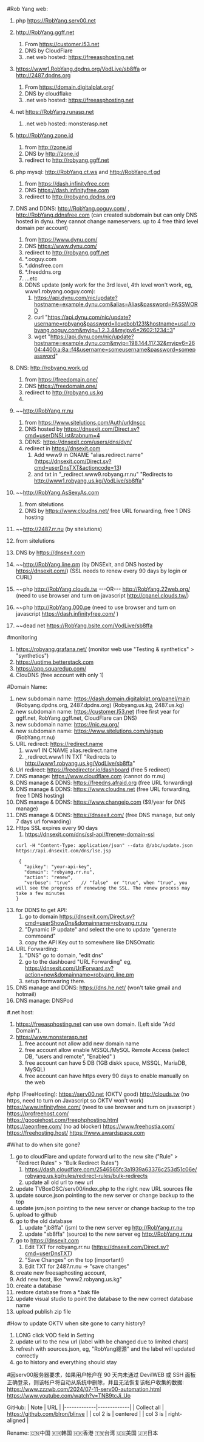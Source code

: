 #Rob Yang web:
1. php https://RobYang.serv00.net
2. http://RobYang.ggff.net
   1. From https://customer.l53.net 
   2. DNS by CloudFlare
   3. .net web hosted: https://freeasphosting.net 
3. https://www1.RobYang.dpdns.org/VodLive/sb8ffa or http://2487.dpdns.org
   1. From https://domain.digitalplat.org/
   2. DNS by cloudflake
   3. .net web hosted: https://freeasphosting.net 
4. net https://RobYang.runasp.net
   1. .net web hosted: monsterasp.net
5. http://RobYang.zone.id 
   1. from http://zone.id
   2. DNS by http://zone.id
   3. redirect to http://robyang.ggff.net
6. php mysql: http://RobYang.ct.ws and http://RobYang.rf.gd
   1. from https://dash.infinityfree.com
   2. DNS https://dash.infinityfree.com
   3. redirect to http://robyang.dpdns.org
7. DNS and DDNS: http://RobYang.ooguy.com/ , http://RobYang.ddnsfree.com (can created subdomain but can only DNS hosted in dynu. they cannot change nameservers. up to 4 free third level domain per account)
   1. from https://www.dynu.com/
   2. DNS https://www.dynu.com/
   3. redirect to http://robyang.ggff.net
   4. *.ooguy.com
   5. *.ddnsfree.com
   6. *.freeddns.org
   7. ...etc
   8. DDNS update (only work for the 3rd level, 4th level won't work, eg, www1.robyang.ooguy.com):
      1.  https://api.dynu.com/nic/update?hostname=example.dynu.com&alias=Alias&password=PASSWORD
      2.  curl "https://api.dynu.com/nic/update?username=robyang&password=Ilovebob123!&hostname=usa1.robyang.ooguy.com&myip=1.2.3.4&myipv6=2602:1234::3"
      3.  wget "https://api.dynu.com/nic/update?hostname=example.dynu.com&myip=198.144.117.32&myipv6=2604:4400:a:8a::f4&username=someusername&password=somepassword"
8. DNS: http://robyang.work.gd
   1. from https://freedomain.one/
   2. DNS https://freedomain.one/
   3. redirect to http://robyang.us.kg
   4. 


8. ~~http://RobYang.rr.nu
   1. from https://www.sitelutions.com/Auth/urldnscc
   2. DNS hosted by https://dnsexit.com/Direct.sv?cmd=userDNSList&tabnum=4
   3. DDNS: https://dnsexit.com/users/dns/dyn/
   4. redirect in https://dnsexit.com 
      1. Add www9 in CNAME  "alias.redirect.name" (https://dnsexit.com/Direct.sv?cmd=userDnsTXT&actioncode=13)
      2. and txt in "_redirect.www9.robyang.rr.nu" "Redirects to http://www1.robyang.us.kg/VodLive/sb8ffa"
9. ~~http://RobYang.AsSexyAs.com
   1.  from sitelutions
   2.  DNS by https://www.cloudns.net/ free URL forwarding, free 1 DNS hosting
10. ~~http://2487.rr.nu (by sitelutions)
   1.  from sitelutions
   2.  DNS by https://dnsexit.com
11. ~~http://RobYang.line.pm (by DNSExit, and DNS hosted by https://dnsexit.com/) (SSL needs to renew every 90 days by login or CURL) 
12. ~~php http://RobYang.clouds.tw ---OR--- http://RobYang.22web.org/  (need to use browser and turn on javascript http://cpanel.clouds.tw/)
13. ~~php http://RobYang.000.pe (need to use browser and turn on javascript https://dash.infinityfree.com/  )
14. ~~dead net https://RobYang.bsite.com/VodLive/sb8ffa


#monitoring 
1. https://robyang.grafana.net/ (monitor web use "Testing & synthetics" > "synthetics")
2. https://uptime.betterstack.com
3. https://app.squaredup.com/
4. ClouDNS (free account with only 1)


#Domain Name:
1. new subdomain name: https://dash.domain.digitalplat.org/panel/main (Robyang.dpdns.org, 2487.dpdns.org) (Robyang.us.kg, 2487.us.kg)
3. new subdomain name: https://customer.l53.net  (free first year for ggff.net, RobYang.ggff.net, CloudFlare can DNS)
4. new subdomain name: https://nic.eu.org/
5. new subdomain name: https://www.sitelutions.com/signup (RobYang.rr.nu)
6. URL redirect: https://redirect.name
   1. www1            IN  CNAME  alias.redirect.name
   2. _redirect.www1  IN  TXT    "Redirects to http://www1.robyang.us.kg/VodLive/sb8ffa" 
7. Url redirect: https://freedirector.io/dashboard  (free 5 redirect)
8. DNS manage: https://www.cloudflare.com (cannot do rr.nu)
9. DNS manage & DDNS: https://freedns.afraid.org (free URL forwarding)
10. DNS manage & DDNS: https://www.cloudns.net (free URL forwarding, free 1 DNS hosting)
11. DNS manage & DDNS: https://www.changeip.com ($9/year for DNS manage)
12. DNS manage & DDNS: https://dnsexit.com/ (free DNS manage, but only 7 days url forwarding)
   1. Https SSL expires every 90 days
      1. https://dnsexit.com/dns/ssl-api/#renew-domain-ssl
      ```
      curl -H "Content-Type: application/json" --data @/abc/update.json https://api.dnsexit.com/dns/lse.jsp
      ```
      ```
       {
         "apikey": "your-api-key",
         "domain": "robyang.rr.nu",
         "action": "renew",
         "verbose": "true"    // "false"  or "true", when "true", you will see the progress of renewing the SSL. The renew process may take a few minutes
      }
      ```
   2. for DDNS to get API: 
      1. go to domain https://dnsexit.com/Direct.sv?cmd=userShowDns&domainname=robyang.rr.nu
      2. "Dynamic IP update" and select the one to update "generate commoand"
      3. copy the API Key out to somewhere like DNSOmatic
   3. URL Forwarding:
      1. "DNS" go to domain, "edit dns"
      2. go to the dashboard "URL Forwarding" eg, https://dnsexit.com/UrlForward.sv?action=new&domainname=robyang.line.pm
      3. setup formwaring there.
13. DNS manage and DDNS: https://dns.he.net/ (won't take gmail and hotmail)
14. DNS manage: DNSPod

#.net host:
1. https://freeasphosting.net can use own domain. (Left side "Add Domain").
2. https://www.monsterasp.net  
   1. free account not allow add new domain name
   2. free account allow enable MSSQL/MySQL Remote Access (select DB, "users and remote", "Enabled" )
   3. free account can have 5 DB (1GB diskk space, MSSQL, MariaDB, MySQL)
   4. free account can have https every 90 days to enable manually on the web




#php (FreeHosting):
https://serv00.net (OKTV good)
http://clouds.tw (no https, need to turn on Javascript so OKTV won't work)
https://www.infinityfree.com/    (need to use browser and turn on javascript )
https://profreehost.com/     
https://googiehost.com/freephphosting.html                
https://aeonfree.com/ (no ad blocker)
https://www.freehostia.com/ 
https://freehosting.host/ 
https://www.awardspace.com

#What to do when site gone?
1. go to cloudFlare and update forward url to the new site ("Rule" > "Redirect Rules" > "Bulk Redirect Rules")
   1. https://dash.cloudflare.com/2546565fc3a1939a63376c253d51c06e/robyang.us.kg/rules/redirect-rules/bulk-redirects
   2. update all old url to new url
2. update TVBoxOSC/serv00/index.php to the right new URL sources file
3. update source.json pointing to the new server or change backup to the top
4. update jsm.json pointing to the new server or change backup to the top
5. upload to github
6. go to the old database
   1. update "jb8ffa" (jsm) to the new server eg http://RobYang.rr.nu
   2. update "sb8ffa" (source) to the new server eg http://RobYang.rr.nu
7. go to https://dnsexit.com
   1. Edit TXT for robyang.rr.nu (https://dnsexit.com/Direct.sv?cmd=userDnsTXT) 
   2. "Save Changes" on the top (important!)
   3. Edit TXT for 2487.rr.nu -> "save changes"
8.  create new freesaphosting account, 
   1. Add new host, like "www2.robyang.us.kg"
   2. create a database
   3. restore database from a *.bak file
   4. update visual studio to point the database to the new correct database name
   5. upload publish zip file


#How to update OKTV when site gone to carry history?
1. LONG click VOD field in Setting
2. update url to the new url (label with be changed due to limited chars)
3. refresh with sources.json, eg, "RobYang總源" and the label will updated correctly
4. go to history and everything should stay


#因serv00服务器要求，如果用户帐户在 90 天内未通过 DevilWEB 或 SSH 面板正确登录，则该帐户将自动从系统中删除，并且无法恢复该帐户收集的数据:
https://www.zzzwb.com/2024/07-11-serv00-automation.html
https://www.youtube.com/watch?v=TNB9tcJi_Uo




GitHub:
| Note        |    URL      |
|-------------|-------------|
| Collect all |  https://github.com/blron/blinve |
| col 2 is |    centered   |
| col 3 is | right-aligned |


Rename:
🇨🇳中国
🇰🇷韩国
🇭🇰香港
🇹🇼台湾
🇺🇸美国
🇯🇵日本


